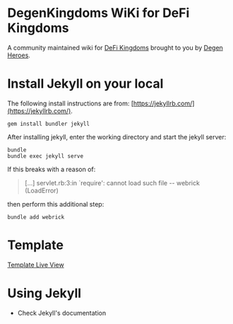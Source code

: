 # DegenKingdoms WiKi for DeFi Kingdoms

A community maintained wiki for [DeFi Kingdoms][dfk] brought to you by [Degen Heroes][dh].


# Install Jekyll on your local

The following install instructions are from: [https://jekyllrb.com/](https://jekyllrb.com/).

```
gem install bundler jekyll
```

After installing jekyll, enter the working directory and start the jekyll server:

```
bundle
bundle exec jekyll serve
```

If this breaks with a reason of:

> [...] servlet.rb:3:in `require': cannot load such file -- webrick (LoadError)

then perform this additional step:

```
bundle add webrick
```

# Template

[Template Live View][template]

# Using Jekyll

* Check Jekyll's documentation

[template]: https://preview.themeforest.net/item/teamhost-gaming-community-html/full_screen_preview/36322276
[dfk]: https://defikingdoms.com
[dh]: https://discord.gg/degenheroes
[theme-used]: https://github.com/riggraz/no-style-please
